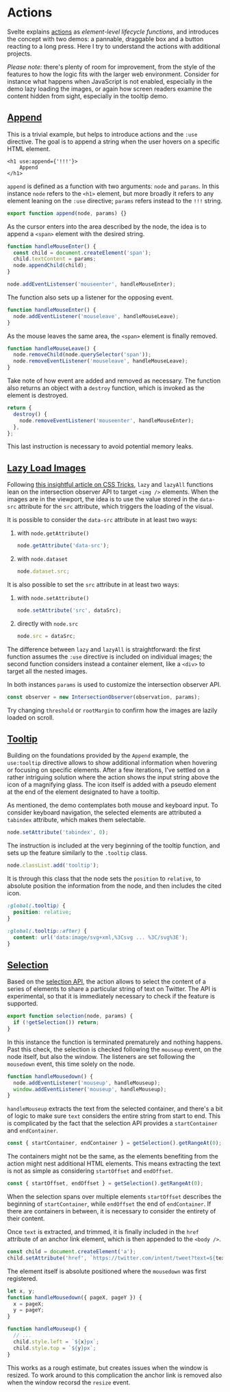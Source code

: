 # Actions

Svelte explains [actions](https://svelte.dev/tutorial/actions) as _element-level lifecycle functions_, and introduces the concept with two demos: a pannable, draggable box and a button reacting to a long press. Here I try to understand the actions with additional projects.

_Please note:_ there's plenty of room for improvement, from the style of the features to how the logic fits with the larger web environment. Consider for instance what happens when JavaScript is not enabled, especially in the demo lazy loading the images, or again how screen readers examine the content hidden from sight, especially in the tooltip demo.

## [Append](https://svelte.dev/repl/a716e80bc6e04442a461aa906a0ccb15?version=3.38.2)

This is a trivial example, but helps to introduce actions and the `:use` directive. The goal is to append a string when the user hovers on a specific HTML element.

```svelte
<h1 use:append={'!!!'}>
	Append
</h1>
```

`append` is defined as a function with two arguments: `node` and `params`. In this instance `node` refers to the `<h1>` element, but more broadly it refers to any element leaning on the `:use` directive; `params` refers instead to the `!!!` string.

```js
export function append(node, params) {}
```

As the cursor enters into the area described by the node, the idea is to append a `<span>` element with the desired string.

```js
function handleMouseEnter() {
  const child = document.createElement('span');
  child.textContent = params;
  node.appendChild(child);
}

node.addEventListenser('mouseenter', handleMouseEnter);
```

The function also sets up a listener for the opposing event.

```js
function handleMouseEnter() {
  node.addEventListener('mouseleave', handleMouseLeave);
}
```

As the mouse leaves the same area, the `<span>` element is finally removed.

```js
function handleMouseLeave() {
  node.removeChild(node.querySelector('span'));
  node.removeEventListener('mouseleave', handleMouseLeave);
}
```

Take note of how event are added and removed as necessary. The function also returns an object with a `destroy` function, which is invoked as the element is destroyed.

```js
return {
  destroy() {
    node.removeEventListener('mouseenter', handleMouseEnter);
  },
};
```

This last instruction is necessary to avoid potential memory leaks.

## [Lazy Load Images](https://svelte.dev/repl/e81a037c763a4556a8b08d4302f84b7c?version=3.38.2)

Following [this insightful article on CSS Tricks](https://css-tricks.com/the-complete-guide-to-lazy-loading-images/), `lazy` and `lazyAll` functions lean on the intersection observer API to target `<img />` elements. When the images are in the viewport, the idea is to use the value stored in the `data-src` attribute for the `src` attribute, which triggers the loading of the visual.

It is possible to consider the `data-src` attribute in at least two ways:

1. with `node.getAttribute()`

   ```js
   node.getAttribute('data-src');
   ```

2. with `node.dataset`

   ```js
   node.dataset.src;
   ```

It is also possible to set the `src` attribute in at least two ways:

1. with `node.setAttribute()`

   ```js
   node.setAttribute('src', dataSrc);
   ```

2. directly with `node.src`

   ```js
   node.src = dataSrc;
   ```

The difference between `lazy` and `lazyAll` is straightforward: the first function assumes the `:use` directive is included on individual images; the second function considers instead a container element, like a `<div>` to target all the nested images.

In both instances `params` is used to customize the intersection observer API.

```js
const observer = new IntersectionObserver(observation, params);
```

Try changing `threshold` or `rootMargin` to confirm how the images are lazily loaded on scroll.

## [Tooltip](https://svelte.dev/repl/a4682e449f0a4478aa4a24a804d9fe7c?version=3.38.2)

Building on the foundations provided by the `Append` example, the `use:tooltip` directive allows to show additional information when hovering or focusing on specific elements. After a few iterations, I've settled on a rather intriguing solution where the action shows the input string above the icon of a magnifying glass. The icon itself is added with a pseudo element at the end of the element designated to have a tooltip.

As mentioned, the demo contemplates both mouse and keyboard input. To consider keyboard navigation, the selected elements are attributed a `tabindex` attribute, which makes them selectable.

```js
node.setAttribute('tabindex', 0);
```

The instruction is included at the very beginning of the tooltip function, and sets up the feature similarly to the `.tooltip` class.

```js
node.classList.add('tooltip');
```

It is through this class that the node sets the `position` to `relative`, to absolute position the information from the node, and then includes the cited icon.

```css
:global(.tooltip) {
  position: relative;
}

:global(.tooltip::after) {
  content: url('data:image/svg+xml,%3Csvg ... %3C/svg%3E');
}
```

## [Selection](https://svelte.dev/repl/cae85a6878114dd1a88d9fabd9f61742?version=3.38.2)

Based on the [selection API](https://developer.mozilla.org/en-US/docs/Web/API/Selection), the action allows to select the content of a series of elements to share a particular string of text on Twitter. The API is experimental, so that it is immediately necessary to check if the feature is supported.

```js
export function selection(node, params) {
  if (!getSelection()) return;
}
```

In this instance the function is terminated prematurely and nothing happens. Past this check, the selection is checked following the `mouseup` event, on the node itself, but also the window. The listeners are set following the `mousedown` event, this time solely on the node.

```js
function handleMousedown() {
  node.addEventListener('mouseup', handleMouseup);
  window.addEventListener('mouseup', handleMouseup);
}
```

`handleMouseup` extracts the text from the selected container, and there's a bit of logic to make sure `text` considers the entire string from start to end. This is complicated by the fact that the selection API provides a `startContainer` and `endContainer`.

```js
const { startContainer, endContainer } = getSelection().getRangeAt(0);
```

The containers might not be the same, as the elements benefiting from the action might nest additional HTML elements. This means extracting the text is not as simple as considering `startOffset` and `endOffset`.

```js
const { startOffset, endOffset } = getSelection().getRangeAt(0);
```

When the selection spans over multiple elements `startOffset` describes the beginning of `startContainer`, while `endOffset` the end of `endContainer`. If there are containers in between, it is necessary to consider the entirety of their content.

Once `text` is extracted, and trimmed, it is finally included in the `href` attribute of an anchor link element, which is then appended to the `<body />`.

```js
const child = document.createElement('a');
child.setAttribute('href', `https://twitter.com/intent/tweet?text=${text}`);
```

The element itself is absolute positioned where the `mousedown` was first registered.

```js
let x, y;
function handleMousedown({ pageX, pageY }) {
  x = pageX;
  y = pageY;
}

function handleMouseup() {
  // ...
  child.style.left = `${x}px`;
  child.style.top = `${y}px`;
}
```

This works as a rough estimate, but creates issues when the window is resized. To work around to this complication the anchor link is removed also when the window recorsd the `resize` event.
